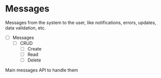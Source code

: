 # Messages

Messages from the system to the user, like notifications, errors, updates, data validation, etc.

- [ ] Messages
    - [ ] CRUD
        - [ ] Create
        - [ ] Read
        - [ ] Delete

Main messages API to handle them
